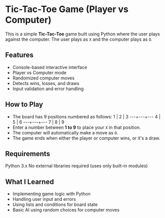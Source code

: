 #  Tic-Tac-Toe Game (Player vs Computer)

This is a simple **Tic-Tac-Toe** game built using Python where the user plays against the computer. The user plays as `X` and the computer plays as `O`.


##  Features

- Console-based interactive interface
- Player vs Computer mode
- Randomized computer moves
- Detects wins, losses, and draws
- Input validation and error handling


##  How to Play

- The board has 9 positions numbered as follows:
  1 | 2 | 3 ---+---+--- 4 | 5 | 6 ---+---+--- 7 | 8 | 9
- Enter a number between **1 to 9** to place your `X` in that position.
- The computer will automatically make a move as `O`.
- The game ends when either the player or computer wins, or it's a draw.


##  Requirements

Python 3.x
No external libraries required (uses only built-in modules)


 ##  What I Learned

- Implementing game logic with Python
- Handling user input and errors
- Using lists and conditions for board state
- Basic AI using random choices for computer moves

